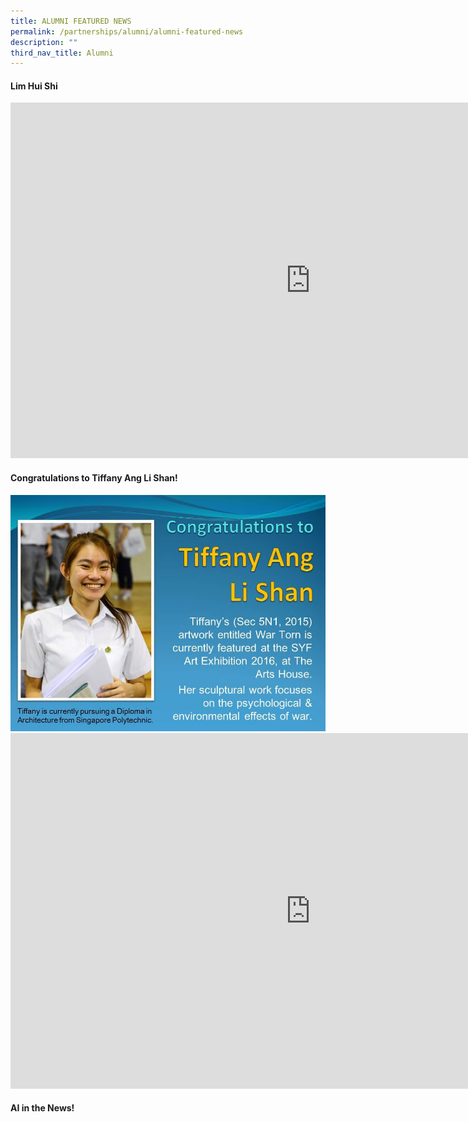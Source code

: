 ```yaml
---
title: ALUMNI FEATURED NEWS
permalink: /partnerships/alumni/alumni-featured-news
description: ""
third_nav_title: Alumni
---
```

<h4><strong>Lim Hui Shi</strong></h4>
<iframe src="https://docs.google.com/presentation/d/e/2PACX-1vR_YwlcWH4PADkUIul2kX7wtN0D3pHyR2qTCTEybmHSyKL71PI5ElR42XxfYDrhi4aS14t7j2Xa-UhN/embed?start=false&loop=false&delayms=5000" frameborder="0" width="960" height="569" allowfullscreen="true" ></iframe><h4><strong>Congratulations to Tiffany Ang Li Shan!</strong></h4>
<img src="/images/slide.jpg">
<iframe src="https://docs.google.com/presentation/d/e/2PACX-1vQrXNONmkhgxad2n7bbJLWAyRGOcWJz24l9EfYOzsj16DxI6u6tDS1bwpjmW4CqhHmH_lM_T5oWZKwE/embed?start=false&loop=false&delayms=5000" frameborder="0" width="960" height="569" allowfullscreen="true"></iframe>
<h4><strong>AI in the News!</strong></h4>